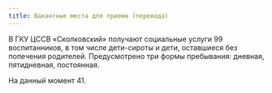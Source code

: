 ```yaml
---
title: Вакантные места для приема (перевода)
---
```


В ГКУ ЦССВ «Сколковский» получают социальные услуги 99 воспитанников, в том числе дети-сироты и дети, оставшиеся
без попечения родителей. Предусмотрено три формы пребывания: дневная, пятидневная, постоянная.

На данный момент 41.
